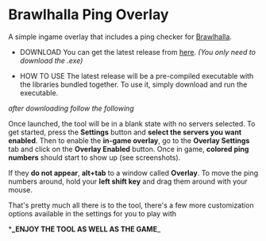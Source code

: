 # Brawlhalla Ping Overlay

A simple ingame overlay that includes a ping checker for <a href="http://www.brawlhalla.com/">Brawlhalla</a>.

* DOWNLOAD
You can get the latest release from <a href="https://github.com/error434/">here</a>. *(You only need to download the .exe)*

* HOW TO USE
The latest release will be a pre-compiled executable with the libraries bundled together. 
To use it, simply download and run the executable. 

*after downloading follow the following*

Once launched, the tool will be in a blank state with no servers selected. To get started, press the **Settings** button and **select the servers you want enabled**. Then to enable the **in-game overlay**, go to the **Overlay Settings** tab and click on the **Overlay Enabled** button. Once in game, **colored ping numbers** should start to show up (see screenshots). 

If they **do not appear**, **alt+tab** to a window called **Overlay**. To move the ping numbers around, hold your **left shift key** and drag them around with your mouse. 

That's pretty much all there is to the tool, there's a few more customization options available in the settings for you to play with 

***_ENJOY THE TOOL AS WELL AS THE GAME**_
